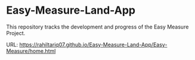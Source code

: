 # Easy-Measure-Land-App
This repository tracks the development and progress of the Easy Measure Project.

URL: https://rahiltariq07.github.io/Easy-Measure-Land-App/Easy-Measure/home.html
